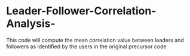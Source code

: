 # Leader-Follower-Correlation-Analysis-
This code will compute the mean correlation value between leaders and followers as identified by the users in the original precursor code
